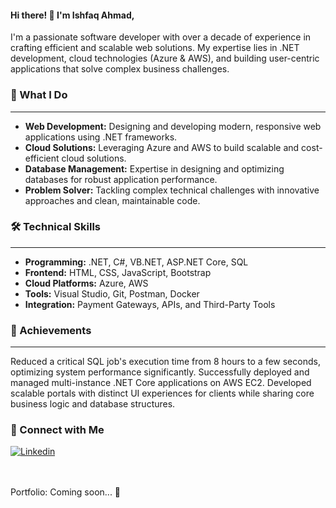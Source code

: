 #### Hi there! 👋 I'm Ishfaq Ahmad, 

I'm a passionate software developer with over a decade of experience in crafting efficient and scalable web solutions. My expertise lies in .NET development, cloud technologies (Azure & AWS), and building user-centric applications that solve complex business challenges.

### 🚀 What I Do 
---
* **Web Development:** Designing and developing modern, responsive web applications using .NET frameworks.
* **Cloud Solutions:** Leveraging Azure and AWS to build scalable and cost-efficient cloud solutions.
* **Database Management:** Expertise in designing and optimizing databases for robust application performance.
* **Problem Solver:** Tackling complex technical challenges with innovative approaches and clean, maintainable code.
### 🛠 Technical Skills
---
* **Programming:** .NET, C#, VB.NET, ASP.NET Core, SQL
* **Frontend:** HTML, CSS, JavaScript, Bootstrap
* **Cloud Platforms:** Azure, AWS
* **Tools:** Visual Studio, Git, Postman, Docker
* **Integration:** Payment Gateways, APIs, and Third-Party Tools
### 🌟 Achievements
---
Reduced a critical SQL job's execution time from 8 hours to a few seconds, optimizing system performance significantly.
Successfully deployed and managed multi-instance .NET Core applications on AWS EC2.
Developed scalable portals with distinct UI experiences for clients while sharing core business logic and database structures.

### 🤝 Connect with Me
[![Linkedin](https://img.shields.io/badge/LinkedIn-0077B5?style=for-the-badge&logo=linkedin&logoColor=white)](https://www.linkedin.com/in/ishfaqahmad185/)

<br><br>Portfolio: Coming soon... 🚀
